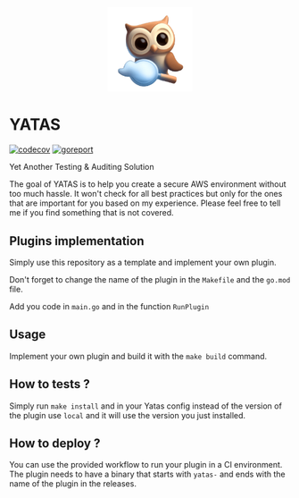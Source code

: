 <p align="center">
<img src="docs/auditory.png" alt="yatas-logo" width="30%">
<p align="center">

# YATAS
[![codecov](https://codecov.io/gh/padok-team/yatas-gpt/branch/main/graph/badge.svg?token=OFGny8Za4x)](https://codecov.io/gh/padok-team/YATAS) [![goreport](https://goreportcard.com/badge/github.com/padok-team/yatas-gpt)](https://goreportcard.com/badge/github.com/padok-team/yatas)

Yet Another Testing &amp; Auditing Solution 

The goal of YATAS is to help you create a secure AWS environment without too much hassle. It won't check for all best practices but only for the ones that are important for you based on my experience. Please feel free to tell me if you find something that is not covered.

## Plugins implementation

Simply use this repository as a template and implement your own plugin.

Don't forget to change the name of the plugin in the `Makefile` and the `go.mod` file.


Add you code in `main.go` and in the function `RunPlugin` 
## Usage

Implement your own plugin and build it with the `make build` command. 


## How to tests ? 

Simply run `make install` and in your Yatas config instead of the version of the plugin use `local` and it will use the version you just installed.

## How to deploy ?

You can use the provided workflow to run your plugin in a CI environment. 
The plugin needs to have a binary that starts with `yatas-` and ends with the name of the plugin in the releases.